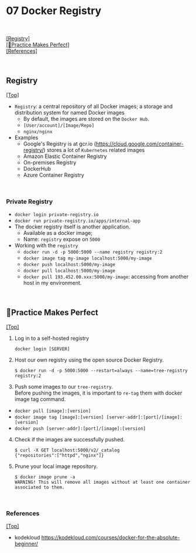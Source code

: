 # <span id='top'>07 Docker Registry</span>

<br>

[[Registry]](#Registry)  
[[🤲Practice Makes Perfect]](#Perfect)  
[[References]](#ref)

<br>

## <span id='Registry'>Registry</span>

[[Top]](#top)

- `Registry`: a central repository of all Docker images; a storage and distribution system for named Docker images
  - By default, the images are stored on the `Docker Hub`.
  - `[User/account]/[Image/Repo]`
  - `nginx/nginx`
- Examples
  - Google's Registry is at gcr.io (https://cloud.google.com/container-registry/) stores a lot of `Kubernetes` related images
  - Amazon Elastic Container Registry
  - On-premises Registry
  - DockerHub
  - Azure Container Registry

<br>

### Private Registry

- `docker login private-registry.io`
- `docker run private-registry.io/apps/internal-app`
- The docker registry itself is another application.
  - Available as a docker image;
  - Name: `registry` expose on `5000`
- Working with the `registry`
  - `docker run -d -p 5000:5000 --name registry registry:2`
  - `docker image tag my-image localhost:5000/my-image`
  - `docker push localhost:5000/my-image`
  - `docker pull localhost:5000/my-image`
  - `docker pull 193.452.00.xxx:5000/my-image`: accessing from another host in my environment.

<br>

## <span id='Perfect'>🤲Practice Makes Perfect</span>

[[Top]](#top)

1.  Log in to a self-hosted registry

        docker login [SERVER]

2.  Host our own registry using the open source Docker Registry.

        $ docker run -d -p 5000:5000 --restart=always --name=tree-registry registry:2

3.  Push some images to our `tree-registry`.  
    Before pushing the images, it is important to `re-tag` them with docker image tag command.

- `docker pull [image]:[version]`
- `docker image tag [image]:[version] [server-addr]:[port]/[image]:[version]`
- `docker push [server-addr]:[port]/[image]:[version]`

4.  Check if the images are successfully pushed.

        $ curl -X GET localhost:5000/v2/_catalog
        {"repositories":["httpd","nginx"]}

5.  Prune your local image repository.

        $ docker image prune -a
        WARNING! This will remove all images without at least one container associated to them.

<br>

### <span id='ref'>References</span>

[[Top]](#top)

- kodekloud https://kodekloud.com/courses/docker-for-the-absolute-beginner/
